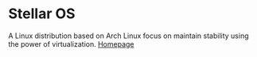 # Stellar OS
A Linux distribution based on Arch Linux focus on maintain stability using the power of virtualization.
[Homepage](http://stellaros-linux.github.io)
